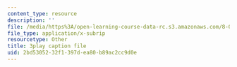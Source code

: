 ```yaml
---
content_type: resource
description: ''
file: /media/https%3A/open-learning-course-data-rc.s3.amazonaws.com/8-01sc-classical-mechanics-fall-2016/2bd5305232f1397dea80b89ac2cc9d0e_YGR5_Hf9dDg.srt
file_type: application/x-subrip
resourcetype: Other
title: 3play caption file
uid: 2bd53052-32f1-397d-ea80-b89ac2cc9d0e
---
```

